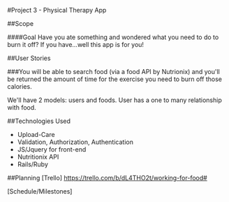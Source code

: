 #Project 3 - Physical Therapy App

##Scope

####Goal
Have you ate something and wondered what you need to do to burn it off? If you have...well this app is for you!

##User Stories

###You will be able to search food (via a food API by Nutrionix) and you'll be returned the amount of time for the exercise you need to burn off those calories.

We'll have 2 models: users and foods. User has a one to many relationship with food.

##Technologies Used
* Upload-Care
* Validation, Authorization, Authentication
* JS/Jquery for front-end
* Nutritionix API
* Rails/Ruby

##Planning
[Trello] https://trello.com/b/dL4THO2t/working-for-food#

[Schedule/Milestones] 



